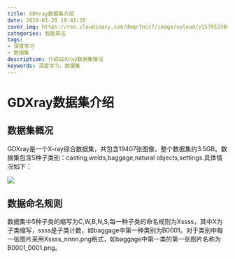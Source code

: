 ```yaml
---
title: GDXray数据集介绍
date: 2020-01-20 19:41:28
cover_img: https://res.cloudinary.com/dmqrfncz7/image/upload/v1579533847/timg_4_ogjnu4.jpg
categories: 智能算法
tags: 
- 深度学习
- 数据集
description: 介绍GDXray数据集情况
keywords: 深度学习，数据集
---
```



# GDXray数据集介绍

## 数据集概况
GDXray是一个X-ray综合数据集，共包含19407张图像，整个数据集约3.5GB。数据集包含5种子类别：casting,welds,baggage,natural objects,settings.具体情况如下：

![](https://i.imgur.com/s249NuW.png)


## 数据命名规则
数据集中5种子类的缩写为C,W,B,N,S,每一种子类的命名规则为Xssss，其中X为子类缩写，ssss是子类计数，如baggage中第一种类别为B0001。对于类别中每一张图片采用Xssss_nnnn.png格式，如baggage中第一类的第一张图片名称为B0001_0001.png。



